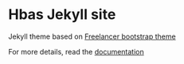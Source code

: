 Hbas Jekyll site
=========================

Jekyll theme based on [Freelancer bootstrap theme ](http://startbootstrap.com/templates/freelancer/)

For more details, read the [documentation](http://jekyllrb.com/)
